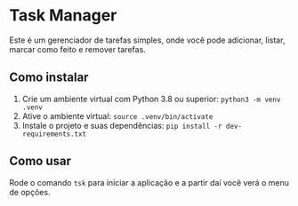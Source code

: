 # Task Manager

Este é um gerenciador de tarefas simples, onde você pode adicionar, listar, marcar como feito e remover tarefas.

## Como instalar

1. Crie um ambiente virtual com Python 3.8 ou superior: `python3 -m venv .venv`
2. Ative o ambiente virtual: `source .venv/bin/activate`
3. Instale o projeto e suas dependências: `pip install -r dev-requirements.txt`

## Como usar

Rode o comando `tsk` para iniciar a aplicação e a partir daí você verá o menu de opções.
